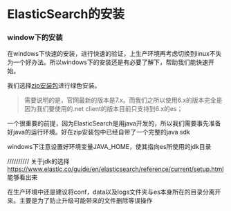 ElasticSearch的安装
=========

### window下的安装
在windows下快速的安装，进行快速的验证，上生产环境再考虑切换到linux不失为一个好办法。所以windows下的安装还是有必要了解下，帮助我们能快速开始。

我们选择[zip安装包](https://artifacts.elastic.co/downloads/elasticsearch/elasticsearch-6.7.2.zip)进行绿色安装。
> 需要说明的是，官网最新的版本是7.x。而我们之所以使用6.x的版本完全是因为我们要使用的.net client的版本目前只支持到6.x的es；

一个很重要的前提，因为ElasticSearch是用java开发的，所以我们需要事先准备好java的运行环境。好在zip安装包中已经自带了一个完整的java sdk

windows下注意设置好环境变量JAVA_HOME，使其指向es所使用的jdk目录

//////////
关于jdk的选择
https://www.elastic.co/guide/en/elasticsearch/reference/current/setup.html
能够看出来

在生产环境中还是建议将conf，data以及logs文件夹与es本身所在的目录分离开来。主要是为了防止升级可能带来的文件删除等误操作
